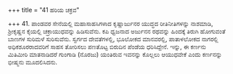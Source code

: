 +++
title = "41 ಹರಿಯ ಚಕ್ರವ"

+++
41. ಪಾಂಡವರ ಸೇನೆಯಲ್ಲಿ ಮಹಾಸಾಹಸಿಗಳಾದ ಕೃಷ್ಣಾರ್ಜುನರ ಯುದ್ಧದ ರೀತಿನೀತಿಗಳನ್ನು ನಾಶಮಾಡಿ, ಶ್ರೀಕೃಷ್ಣನ ಕೈಯಲ್ಲಿ ಚಕ್ರಾಯುಧವನ್ನು ಹಿಡಿಸುವೆನು. ಕಪಿ ಧ್ವಜನಾದ ಅರ್ಜುನನ ರಥವನ್ನು ಹಿಂದಕ್ಕೆ ತಿರುಗಿ ಹೋಗುವಂತೆ ಬಾಣಗಳ ಸುರಿಮಳೆ ಸುರಿಸುವೆನು. ಸ್ವರ್ಗದ ದೇವತೆಗಳಲ್ಲಿ, ಭೂಲೋಕದ ಮಾನವರಲ್ಲಿ, ಪಾತಾಳಲೋಕದ ನಾಗರಲ್ಲಿ ಅಧಿಕಶೂರರಾದವರಿಗೆ ಸಾಹಸ ತೋರಿಸಲು ಪಣತೊಟ್ಟ ಬಿರುದಿನ ಪೆಂಡೆಯ ಧರಿಸಿದ್ದೇನೆ. ಇನ್ನು, ಈ ಕರ್ಣನು ಮಿತಿಮೀರಿ ಮಾತನಾಡಿದರೆ ಗುಂಗಾಡಿ (ನೊರಜು) ಯಂತಿರುವ ಇವನನ್ನು ಕೊಲ್ಲಲು ಆಯುಧವೇಕೆ  ಎಂದು ಕರ್ಣನನ್ನು ಭೀಷ್ಮನು ಮೂದಲಿಸಿದನು.